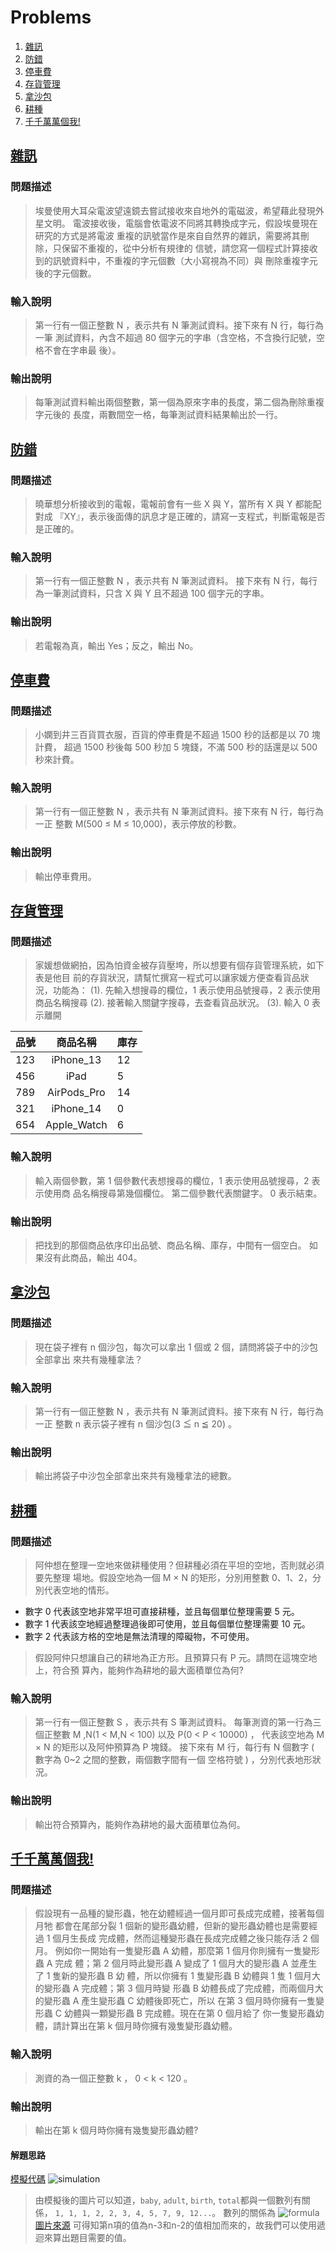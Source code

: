 # Problems

1. [雜訊](#雜訊)
2. [防錯](#防錯)
3. [停車費](#停車費)
4. [存貨管理](#存貨管理)
5. [拿沙包](#拿沙包)
6. [耕種](#耕種)
7. [千千萬萬個我!](#千千萬萬個我)

## [雜訊](./exercise_1_230315/src/Main.java)

### 問題描述

>埃曼使用大耳朵電波望遠鏡去嘗試接收來自地外的電磁波，希望藉此發現外星文明。
電波接收後，電腦會依電波不同將其轉換成字元，假設埃曼現在研究的方式是將電波
重複的訊號當作是來自自然界的雜訊，需要將其刪除，只保留不重複的，從中分析有規律的
信號，請您寫一個程式計算接收到的訊號資料中，不重複的字元個數（大小寫視為不同）與
刪除重複字元後的字元個數。

### 輸入說明

>第一行有一個正整數 N ，表示共有 N 筆測試資料。接下來有 N 行，每行為一筆
測試資料，內含不超過 80 個字元的字串（含空格，不含換行記號，空格不會在字串最
後）。

### 輸出說明

>每筆測試資料輸出兩個整數，第一個為原來字串的長度，第二個為刪除重複字元後的
長度，兩數間空一格，每筆測試資料結果輸出於一行。

## [防錯](./exercise_2_230315/src/Main.java)

### 問題描述

>曉華想分析接收到的電報，電報前會有一些 X 與 Y，當所有 X 與 Y 都能配對成
『XY』，表示後面傳的訊息才是正確的，請寫一支程式，判斷電報是否是正確的。

### 輸入說明

>第一行有一個正整數 N ，表示共有 N 筆測試資料。
接下來有 N 行，每行為一筆測試資料，只含 X 與 Y 且不超過 100 個字元的字串。

### 輸出說明

>若電報為真，輸出 Yes；反之，輸出 No。

## [停車費](./exercise_3_230315/src/Main.java)

### 問題描述

>小嫻到井三百貨買衣服，百貨的停車費是不超過 1500 秒的話都是以 70 塊計費，
超過 1500 秒後每 500 秒加 5 塊錢，不滿 500 秒的話還是以 500 秒來計費。

### 輸入說明

>第一行有一個正整數 N ，表示共有 N 筆測試資料。接下來有 N 行，每行為一正
整數 M(500 ≤ M ≤ 10,000)，表示停放的秒數。

### 輸出說明

>輸出停車費用。

## [存貨管理](./exercise_4_230315/src/Main.java)

### 問題描述

>家媛想做網拍，因為怕資金被存貨壓垮，所以想要有個存貨管理系統，如下表是他目
前的存貨狀況，請幫忙撰寫一程式可以讓家媛方便查看貨品狀況，功能為：
>(1). 先輸入想搜尋的欄位，1 表示使用品號搜尋，2 表示使用商品名稱搜尋
>(2). 接著輸入關鍵字搜尋，去查看貨品狀況。
>(3). 輸入 0 表示離開

|品號|商品名稱|庫存|
|:-|:-:|:-|
|123|iPhone_13|12|
|456|iPad|5|
|789|AirPods_Pro|14|
|321|iPhone_14|0|
|654|Apple_Watch|6|

### 輸入說明

>輸入兩個參數，第 1 個參數代表想搜尋的欄位，1 表示使用品號搜尋，2 表示使用商
品名稱搜尋第幾個欄位。
第二個參數代表關鍵字。
0 表示結束。

### 輸出說明

>把找到的那個商品依序印出品號、商品名稱、庫存，中間有一個空白。
如果沒有此商品，輸出 404。

## [拿沙包](./exercise_5_230315/src/Main.java)

### 問題描述

>現在袋子裡有 n 個沙包，每次可以拿出 1 個或 2 個，請問將袋子中的沙包全部拿出
來共有幾種拿法？

### 輸入說明

>第一行有一個正整數 N ，表示共有 N 筆測試資料。接下來有 N 行，每行為一正
整數 n 表示袋子裡有 n 個沙包(3 ≦ n ≦ 20) 。

### 輸出說明

>輸出將袋子中沙包全部拿出來共有幾種拿法的總數。

## [耕種](./exercise_6_230315/src/Main.java)

### 問題描述

>阿仲想在整理一空地來做耕種使用？但耕種必須在平坦的空地，否則就必須要先整理
場地。假設空地為一個 M × N 的矩形，分別用整數 0、1、2，分別代表空地的情形。

- 數字 0 代表該空地非常平坦可直接耕種，並且每個單位整理需要 5 元。
- 數字 1 代表該空地經過整理過後即可使用，並且每個單位整理需要 10 元。
- 數字 2 代表該方格的空地是無法清理的障礙物，不可使用。

>假設阿仲只想讓自己的耕地為正方形。且預算只有 P 元。請問在這塊空地上，符合預
算內，能夠作為耕地的最大面積單位為何?

### 輸入說明

>第一行有一個正整數 S ，表示共有 S 筆測試資料。
每筆測資的第一行為三個正整數 M ,N(1 < M,N < 100) 以及 P(0 < P < 10000) ，
代表該空地為 M × N 的矩形以及阿仲預算為 P 塊錢。
接下來有 M 行，每行有 N 個數字 ( 數字為 0~2 之間的整數，兩個數字間有一個
空格符號 ) ，分別代表地形狀況。

### 輸出說明

>輸出符合預算內，能夠作為耕地的最大面積單位為何。

## [千千萬萬個我!](./exercise_7_230315/src/Main.java)

### 問題描述

>假設現有一品種的變形蟲，牠在幼體經過一個月即可長成完成體，接著每個月牠
都會在尾部分裂 1 個新的變形蟲幼體，但新的變形蟲幼體也是需要經過 1 個月生長成
完成體，然而這種變形蟲在長成完成體之後只能存活 2 個月。
例如你一開始有一隻變形蟲 A 幼體，那麼第 1 個月你則擁有一隻變形蟲 A 完成
體；第 2 個月時此變形蟲 A 變成了 1 個月大的變形蟲 A 並產生了 1 隻新的變形蟲 B 幼
體，所以你擁有 1 隻變形蟲 B 幼體與 1 隻 1 個月大的變形蟲 A 完成體；第 3 個月時變
形蟲 B 幼體長成了完成體，而兩個月大的變形蟲 A 產生變形蟲 C 幼體後即死亡，所以
在第 3 個月時你擁有一隻變形蟲 C 幼體與一顆變形蟲 B 完成體。現在在第 0 個月給了
你一隻變形蟲幼體，請計算出在第 k 個月時你擁有幾隻變形蟲幼體。

### 輸入說明

>測資的為一個正整數 k ， 0 < k < 120 。

### 輸出說明

>輸出在第 k 個月時你擁有幾隻變形蟲幼體?

#### 解題思路
[模擬代碼](./exercise_7_230315_sim/src/Main.java)
![simulation](./exercise_7_230315_sim/simulation.png)
>由模擬後的圖片可以知道，`baby`, `adult`, `birth`, `total`都與一個數列有關係， `1, 1, 1, 2, 2, 3, 4, 5, 7, 9, 12...`。
>數列的關係為 ![formula](./exercise_7_230315_sim/formula.jpg)
[圖片來源](https://www.numerade.com/ask/question/we-work-with-sequence-with-a-recursive-formula-is-as-follows-x0-1-2-l-en-tn-2-n-3-vn-2-3-the-sequence-therefore-looks-like-111223457912-for-example-13-31-0-1-1-2-24-6-243-4-7-85-24-5-etc-pro-66856/)
>可得知第n項的值為n-3和n-2的值相加而來的，故我們可以使用遞迴來算出題目需要的值。

